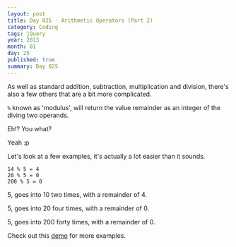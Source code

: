 ```yaml
---
layout: post
title: Day 025 - Arithmetic Operators (Part 2)
category: Coding
tags: jQuery
year: 2013
month: 01
day: 25
published: true
summary: Day 025
---
```


As well as standard addition, subtraction, multiplication and division, there's also a few others that are a bit more complicated.

`%` known as 'modulus', will return the value remainder as an integer of the diving two operands.

Eh!? You what?

Yeah :p

Let's look at a few examples, it's actually a lot easier than it sounds.

	14 % 5 = 4
	20 % 5 = 0
	200 % 5 = 0


5, goes into 10 two times, with a remainder of 4.

5, goes into 20 four times, with a remainder of 0.

5, goes into 200 forty times, with a remainder of 0.


Check out this [demo](/Demo-025) for more examples.